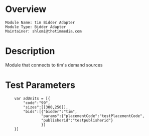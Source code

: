# Overview

```
Module Name: tim Bidder Adapter
Module Type: Bidder Adapter
Maintainer: shlomi@thetimmedia.com
```

# Description

Module that connects to tim's demand sources

# Test Parameters
```
    var adUnits = [{
        "code":"99",
        "sizes":[[300,250]],
        "bids":[{"bidder":"tim",
                "params":{"placementCode":"testPlacementCode",
                "publisherid":"testpublisherid"}
                }]
    }]
```
